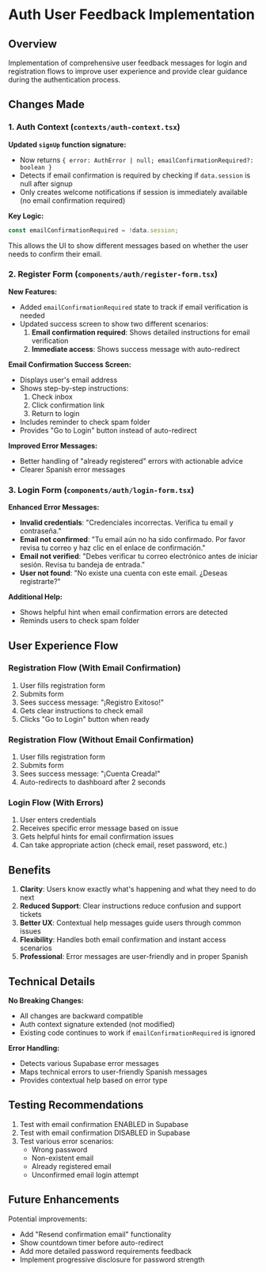 # Auth User Feedback Implementation

## Overview
Implementation of comprehensive user feedback messages for login and registration flows to improve user experience and provide clear guidance during the authentication process.

## Changes Made

### 1. Auth Context (`contexts/auth-context.tsx`)

**Updated `signUp` function signature:**
- Now returns `{ error: AuthError | null; emailConfirmationRequired?: boolean }`
- Detects if email confirmation is required by checking if `data.session` is null after signup
- Only creates welcome notifications if session is immediately available (no email confirmation required)

**Key Logic:**
```typescript
const emailConfirmationRequired = !data.session;
```

This allows the UI to show different messages based on whether the user needs to confirm their email.

### 2. Register Form (`components/auth/register-form.tsx`)

**New Features:**
- Added `emailConfirmationRequired` state to track if email verification is needed
- Updated success screen to show two different scenarios:
  1. **Email confirmation required**: Shows detailed instructions for email verification
  2. **Immediate access**: Shows success message with auto-redirect

**Email Confirmation Success Screen:**
- Displays user's email address
- Shows step-by-step instructions:
  1. Check inbox
  2. Click confirmation link
  3. Return to login
- Includes reminder to check spam folder
- Provides "Go to Login" button instead of auto-redirect

**Improved Error Messages:**
- Better handling of "already registered" errors with actionable advice
- Clearer Spanish error messages

### 3. Login Form (`components/auth/login-form.tsx`)

**Enhanced Error Messages:**
- **Invalid credentials**: "Credenciales incorrectas. Verifica tu email y contraseña."
- **Email not confirmed**: "Tu email aún no ha sido confirmado. Por favor revisa tu correo y haz clic en el enlace de confirmación."
- **Email not verified**: "Debes verificar tu correo electrónico antes de iniciar sesión. Revisa tu bandeja de entrada."
- **User not found**: "No existe una cuenta con este email. ¿Deseas registrarte?"

**Additional Help:**
- Shows helpful hint when email confirmation errors are detected
- Reminds users to check spam folder

## User Experience Flow

### Registration Flow (With Email Confirmation)
1. User fills registration form
2. Submits form
3. Sees success message: "¡Registro Exitoso!"
4. Gets clear instructions to check email
5. Clicks "Go to Login" button when ready

### Registration Flow (Without Email Confirmation)
1. User fills registration form
2. Submits form
3. Sees success message: "¡Cuenta Creada!"
4. Auto-redirects to dashboard after 2 seconds

### Login Flow (With Errors)
1. User enters credentials
2. Receives specific error message based on issue
3. Gets helpful hints for email confirmation issues
4. Can take appropriate action (check email, reset password, etc.)

## Benefits

1. **Clarity**: Users know exactly what's happening and what they need to do next
2. **Reduced Support**: Clear instructions reduce confusion and support tickets
3. **Better UX**: Contextual help messages guide users through common issues
4. **Flexibility**: Handles both email confirmation and instant access scenarios
5. **Professional**: Error messages are user-friendly and in proper Spanish

## Technical Details

**No Breaking Changes:**
- All changes are backward compatible
- Auth context signature extended (not modified)
- Existing code continues to work if `emailConfirmationRequired` is ignored

**Error Handling:**
- Detects various Supabase error messages
- Maps technical errors to user-friendly Spanish messages
- Provides contextual help based on error type

## Testing Recommendations

1. Test with email confirmation ENABLED in Supabase
2. Test with email confirmation DISABLED in Supabase
3. Test various error scenarios:
   - Wrong password
   - Non-existent email
   - Already registered email
   - Unconfirmed email login attempt

## Future Enhancements

Potential improvements:
- Add "Resend confirmation email" functionality
- Show countdown timer before auto-redirect
- Add more detailed password requirements feedback
- Implement progressive disclosure for password strength

